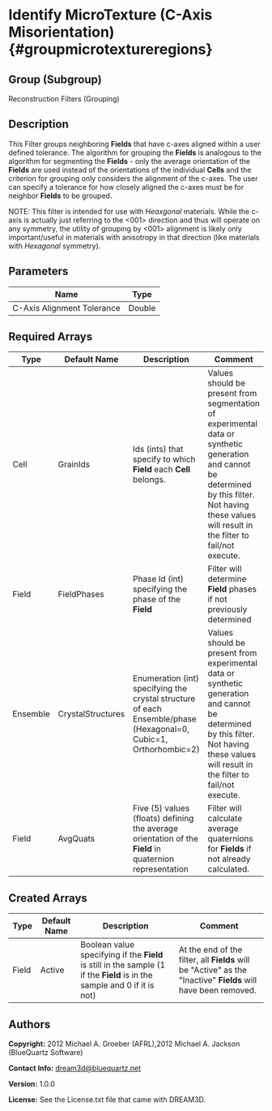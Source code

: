Identify MicroTexture (C-Axis Misorientation) {#groupmicrotextureregions}
======

## Group (Subgroup) ##
Reconstruction Filters (Grouping)

## Description ##
This Filter groups neighboring **Fields** that have c-axes aligned within a user defined tolerance.  The algorithm for grouping the **Fields** is analogous to the algorithm for segmenting the **Fields** - only the average orientation of the **Fields** are used instead of the orientations of the individual **Cells** and the criterion for grouping only considers the alignment of the c-axes.  The user can specify a tolerance for how closely aligned the c-axes must be for neighbor **Fields** to be grouped.


NOTE: This filter is intended for use with *Heaxgonal* materials.  While the c-axis is actually just referring to the <001> direction and thus will operate on any symmetry, the utility of grouping by <001> alignment is likely only important/useful in materials with anisotropy in that direction (like materials with *Hexagonal* symmetry). 


## Parameters ##

| Name | Type |
|------|------|
| C-Axis Alignment Tolerance | Double |

## Required Arrays ##

| Type | Default Name | Description | Comment |
|------|--------------|-------------|---------|
| Cell | GrainIds | Ids (ints) that specify to which **Field** each **Cell** belongs. | Values should be present from segmentation of experimental data or synthetic generation and cannot be determined by this filter. Not having these values will result in the filter to fail/not execute. |
| Field | FieldPhases | Phase Id (int) specifying the phase of the **Field** | Filter will determine **Field** phases if not previously determined |
| Ensemble | CrystalStructures | Enumeration (int) specifying the crystal structure of each Ensemble/phase (Hexagonal=0, Cubic=1, Orthorhombic=2) | Values should be present from experimental data or synthetic generation and cannot be determined by this filter. Not having these values will result in the filter to fail/not execute. |
| Field | AvgQuats | Five (5) values (floats) defining the average orientation of the **Field** in quaternion representation | Filter will calculate average quaternions for **Fields** if not already calculated. |

## Created Arrays ##

| Type | Default Name | Description | Comment |
|------|--------------|-------------|---------|
| Field | Active | Boolean value specifying if the **Field** is still in the sample (1 if the **Field** is in the sample and 0 if it is not) | At the end of the filter, all **Fields** will be "Active" as the "Inactive" **Fields** will have been removed.  |

## Authors ##

**Copyright:** 2012 Michael A. Groeber (AFRL),2012 Michael A. Jackson (BlueQuartz Software)

**Contact Info:** dream3d@bluequartz.net

**Version:** 1.0.0

**License:**  See the License.txt file that came with DREAM3D.




